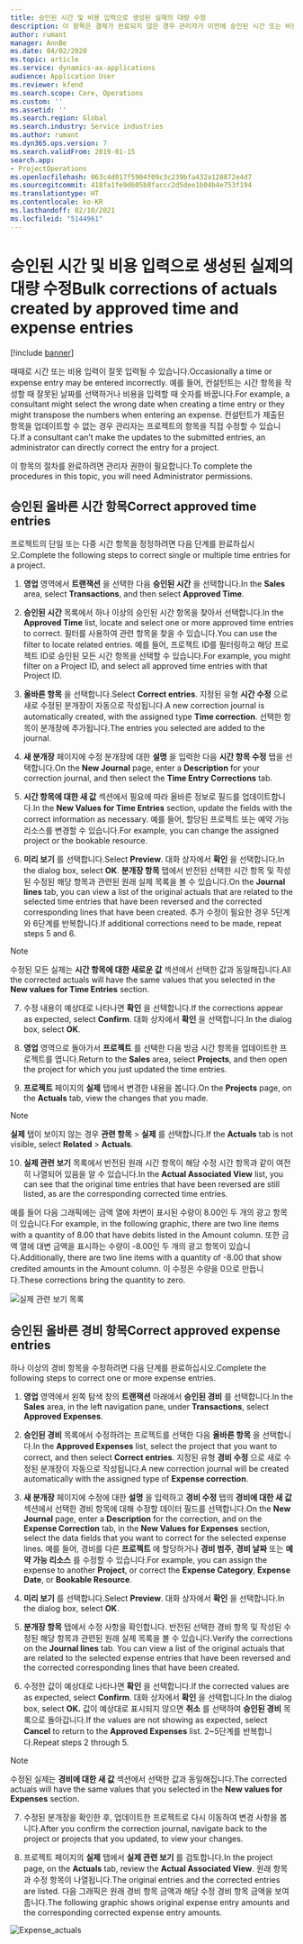 ```yaml
---
title: 승인된 시간 및 비용 입력으로 생성된 실제의 대량 수정
description: 이 항목은 결제가 완료되지 않은 경우 관리자가 이전에 승인된 시간 또는 비용 항목을 단일 또는 대량으로 수정하는 방법을 설명합니다.
author: rumant
manager: AnnBe
ms.date: 04/02/2020
ms.topic: article
ms.service: dynamics-ax-applications
audience: Application User
ms.reviewer: kfend
ms.search.scope: Core, Operations
ms.custom: ''
ms.assetid: ''
ms.search.region: Global
ms.search.industry: Service industries
ms.author: rumant
ms.dyn365.ops.version: 7
ms.search.validFrom: 2019-01-15
search.app:
- ProjectOperations
ms.openlocfilehash: 063c4d017f5904f09c3c239bfa432a128872e4d7
ms.sourcegitcommit: 418fa1fe9d605b8faccc2d5dee1b04b4e753f194
ms.translationtype: HT
ms.contentlocale: ko-KR
ms.lasthandoff: 02/10/2021
ms.locfileid: "5144961"
---
```

# <a name="bulk-corrections-of-actuals-created-by-approved-time-and-expense-entries"></a><span data-ttu-id="8e61c-103">승인된 시간 및 비용 입력으로 생성된 실제의 대량 수정</span><span class="sxs-lookup"><span data-stu-id="8e61c-103">Bulk corrections of actuals created by approved time and expense entries</span></span>

[!include [banner](../includes/psa-now-project-operations.md)]

<span data-ttu-id="8e61c-104">때때로 시간 또는 비용 입력이 잘못 입력될 수 있습니다.</span><span class="sxs-lookup"><span data-stu-id="8e61c-104">Occasionally a time or expense entry may be entered incorrectly.</span></span> <span data-ttu-id="8e61c-105">예를 들어, 컨설턴트는 시간 항목을 작성할 때 잘못된 날짜를 선택하거나 비용을 입력할 때 숫자를 바꿉니다.</span><span class="sxs-lookup"><span data-stu-id="8e61c-105">For example, a consultant might select the wrong date when creating a time entry or they might transpose the numbers when entering an expense.</span></span> <span data-ttu-id="8e61c-106">컨설턴트가 제출된 항목을 업데이트할 수 없는 경우 관리자는 프로젝트의 항목을 직접 수정할 수 있습니다.</span><span class="sxs-lookup"><span data-stu-id="8e61c-106">If a consultant can’t make the updates to the submitted entries, an administrator can directly correct the entry for a project.</span></span>

<span data-ttu-id="8e61c-107">이 항목의 절차를 완료하려면 관리자 권한이 필요합니다.</span><span class="sxs-lookup"><span data-stu-id="8e61c-107">To complete the procedures in this topic, you will need Administrator permissions.</span></span>

## <a name="correct-approved-time-entries"></a><span data-ttu-id="8e61c-108">승인된 올바른 시간 항목</span><span class="sxs-lookup"><span data-stu-id="8e61c-108">Correct approved time entries</span></span>     

<span data-ttu-id="8e61c-109">프로젝트의 단일 또는 다중 시간 항목을 정정하려면 다음 단계를 완료하십시오.</span><span class="sxs-lookup"><span data-stu-id="8e61c-109">Complete the following steps to correct single or multiple time entries for a project.</span></span>

1. <span data-ttu-id="8e61c-110">**영업** 영역에서 **트랜잭션** 을 선택한 다음 **승인된 시간** 을 선택합니다.</span><span class="sxs-lookup"><span data-stu-id="8e61c-110">In the **Sales** area, select **Transactions**, and then select **Approved Time**.</span></span> 

2. <span data-ttu-id="8e61c-111">**승인된 시간** 목록에서 하나 이상의 승인된 시간 항목을 찾아서 선택합니다.</span><span class="sxs-lookup"><span data-stu-id="8e61c-111">In the **Approved Time** list, locate and select one or more approved time entries to correct.</span></span> <span data-ttu-id="8e61c-112">필터를 사용하여 관련 항목을 찾을 수 있습니다.</span><span class="sxs-lookup"><span data-stu-id="8e61c-112">You can use the filter to locate related entries.</span></span> <span data-ttu-id="8e61c-113">예를 들어, 프로젝트 ID를 필터링하고 해당 프로젝트 ID로 승인된 모든 시간 항목을 선택할 수 있습니다.</span><span class="sxs-lookup"><span data-stu-id="8e61c-113">For example, you might filter on a Project ID, and select all approved time entries with that Project ID.</span></span>

3. <span data-ttu-id="8e61c-114">**올바른 항목** 을 선택합니다.</span><span class="sxs-lookup"><span data-stu-id="8e61c-114">Select **Correct entries**.</span></span> <span data-ttu-id="8e61c-115">지정된 유형 **시간 수정** 으로 새로 수정된 분개장이 자동으로 작성됩니다.</span><span class="sxs-lookup"><span data-stu-id="8e61c-115">A new correction journal is automatically created, with the assigned type **Time correction**.</span></span> <span data-ttu-id="8e61c-116">선택한 항목이 분개장에 추가됩니다.</span><span class="sxs-lookup"><span data-stu-id="8e61c-116">The entries you selected are added to the journal.</span></span> 

4. <span data-ttu-id="8e61c-117">**새 분개장** 페이지에 수정 분개장에 대한 **설명** 을 입력한 다음 **시간 항목 수정** 탭을 선택합니다.</span><span class="sxs-lookup"><span data-stu-id="8e61c-117">On the **New Journal** page, enter a **Description** for your correction journal, and then select the **Time Entry Corrections** tab.</span></span>  
5. <span data-ttu-id="8e61c-118">**시간 항목에 대한 새 값** 섹션에서 필요에 따라 올바른 정보로 필드를 업데이트합니다.</span><span class="sxs-lookup"><span data-stu-id="8e61c-118">In the **New Values for Time Entries** section, update the fields with the correct information as necessary.</span></span> <span data-ttu-id="8e61c-119">예를 들어, 할당된 프로젝트 또는 예약 가능 리소스를 변경할 수 있습니다.</span><span class="sxs-lookup"><span data-stu-id="8e61c-119">For example, you can change the assigned project or the bookable resource.</span></span>

6. <span data-ttu-id="8e61c-120">**미리 보기** 를 선택합니다.</span><span class="sxs-lookup"><span data-stu-id="8e61c-120">Select **Preview**.</span></span> <span data-ttu-id="8e61c-121">대화 상자에서 **확인** 을 선택합니다.</span><span class="sxs-lookup"><span data-stu-id="8e61c-121">In the dialog box, select **OK**.</span></span> <span data-ttu-id="8e61c-122">**분개장 항목** 탭에서 반전된 선택한 시간 항목 및 작성된 수정된 해당 항목과 관련된 원래 실제 목록을 볼 수 있습니다.</span><span class="sxs-lookup"><span data-stu-id="8e61c-122">On the **Journal lines** tab, you can view a list of the original actuals that are related to the selected time entries that have been reversed and the corrected corresponding lines that have been created.</span></span> <span data-ttu-id="8e61c-123">추가 수정이 필요한 경우 5단계와 6단계를 반복합니다.</span><span class="sxs-lookup"><span data-stu-id="8e61c-123">If additional corrections need to be made, repeat steps 5 and 6.</span></span> 

> [!NOTE]
> <span data-ttu-id="8e61c-124">수정된 모든 실제는 **시간 항목에 대한 새로운 값** 섹션에서 선택한 값과 동일해집니다.</span><span class="sxs-lookup"><span data-stu-id="8e61c-124">All the corrected actuals will have the same values that you selected in the **New values for Time Entries** section.</span></span>

7. <span data-ttu-id="8e61c-125">수정 내용이 예상대로 나타나면 **확인** 을 선택합니다.</span><span class="sxs-lookup"><span data-stu-id="8e61c-125">If the corrections appear as expected, select **Confirm**.</span></span> <span data-ttu-id="8e61c-126">대화 상자에서 **확인** 을 선택합니다.</span><span class="sxs-lookup"><span data-stu-id="8e61c-126">In the dialog box, select **OK**.</span></span>

8. <span data-ttu-id="8e61c-127">**영업** 영역으로 돌아가서 **프로젝트** 를 선택한 다음 방금 시간 항목을 업데이트한 프로젝트를 엽니다.</span><span class="sxs-lookup"><span data-stu-id="8e61c-127">Return to the **Sales** area, select **Projects**, and then open the project for which you just updated the time entries.</span></span> 

9. <span data-ttu-id="8e61c-128">**프로젝트** 페이지의 **실제** 탭에서 변경한 내용을 봅니다.</span><span class="sxs-lookup"><span data-stu-id="8e61c-128">On the **Projects** page, on the **Actuals** tab, view the changes that you made.</span></span> 

> [!NOTE]
> <span data-ttu-id="8e61c-129">**실제** 탭이 보이지 않는 경우 **관련 항목** > **실제** 를 선택합니다.</span><span class="sxs-lookup"><span data-stu-id="8e61c-129">If the **Actuals** tab is not visible, select **Related** > **Actuals**.</span></span>  

10. <span data-ttu-id="8e61c-130">**실제 관련 보기** 목록에서 반전된 원래 시간 항목이 해당 수정 시간 항목과 같이 여전히 나열되어 있음을 알 수 있습니다.</span><span class="sxs-lookup"><span data-stu-id="8e61c-130">In the **Actual Associated View** list, you can see that the original time entries that have been reversed are still listed, as are the corresponding corrected time entries.</span></span> 

<span data-ttu-id="8e61c-131">예를 들어 다음 그래픽에는 금액 열에 차변이 표시된 수량이 8.00인 두 개의 광고 항목이 있습니다.</span><span class="sxs-lookup"><span data-stu-id="8e61c-131">For example, in the following graphic, there are two line items with a quantity of 8.00 that have debits listed in the Amount column.</span></span> <span data-ttu-id="8e61c-132">또한 금액 열에 대변 금액을 표시하는 수량이 -8.00인 두 개의 광고 항목이 있습니다.</span><span class="sxs-lookup"><span data-stu-id="8e61c-132">Additionally, there are two line items with a quantity of -8.00 that show credited amounts in the Amount column.</span></span> <span data-ttu-id="8e61c-133">이 수정은 수량을 0으로 만듭니다.</span><span class="sxs-lookup"><span data-stu-id="8e61c-133">These corrections bring the quantity to zero.</span></span>

![실제 관련 보기 목록](https://github.com/MicrosoftDocs/dynamics-365-customer-engagement-pr/blob/bulk-corrections-actuals-created-by-approved-time-expense-entries.md/time-actuals.png)
 
## <a name="correct-approved-expense-entries"></a><span data-ttu-id="8e61c-135">승인된 올바른 경비 항목</span><span class="sxs-lookup"><span data-stu-id="8e61c-135">Correct approved expense entries</span></span>

<span data-ttu-id="8e61c-136">하나 이상의 경비 항목을 수정하려면 다음 단계를 완료하십시오.</span><span class="sxs-lookup"><span data-stu-id="8e61c-136">Complete the following steps to correct one or more expense entries.</span></span> 

1. <span data-ttu-id="8e61c-137">**영업** 영역에서 왼쪽 탐색 창의 **트랜잭션** 아래에서 **승인된 경비** 를 선택합니다.</span><span class="sxs-lookup"><span data-stu-id="8e61c-137">In the **Sales** area, in the left navigation pane, under **Transactions**, select **Approved Expenses**.</span></span>

2. <span data-ttu-id="8e61c-138">**승인된 경비** 목록에서 수정하려는 프로젝트를 선택한 다음 **올바른 항목** 을 선택합니다.</span><span class="sxs-lookup"><span data-stu-id="8e61c-138">In the **Approved Expenses** list, select the project that you want to correct, and then select **Correct entries**.</span></span> <span data-ttu-id="8e61c-139">지정된 유형 **경비 수정** 으로 새로 수정된 분개장이 자동으로 작성됩니다.</span><span class="sxs-lookup"><span data-stu-id="8e61c-139">A new correction journal will be created automatically with the assigned type of **Expense correction**.</span></span> 

3. <span data-ttu-id="8e61c-140">**새 분개장** 페이지에 수정에 대한 **설명** 을 입력하고 **경비 수정** 탭의 **경비에 대한 새 값** 섹션에서 선택한 경비 항목에 대해 수정할 데이터 필드를 선택합니다.</span><span class="sxs-lookup"><span data-stu-id="8e61c-140">On the **New Journal** page, enter a **Description** for the correction, and on the **Expense Correction** tab, in the **New Values for Expenses** section, select the data fields that you want to correct for the selected expense lines.</span></span> <span data-ttu-id="8e61c-141">예를 들어, 경비를 다른 **프로젝트** 에 할당하거나 **경비 범주**, **경비 날짜** 또는 **예약 가능 리소스** 를 수정할 수 있습니다.</span><span class="sxs-lookup"><span data-stu-id="8e61c-141">For example, you can assign the expense to another **Project**, or correct the **Expense Category**, **Expense Date**, or **Bookable Resource**.</span></span>

4. <span data-ttu-id="8e61c-142">**미리 보기** 를 선택합니다.</span><span class="sxs-lookup"><span data-stu-id="8e61c-142">Select **Preview**.</span></span> <span data-ttu-id="8e61c-143">대화 상자에서 **확인** 을 선택합니다.</span><span class="sxs-lookup"><span data-stu-id="8e61c-143">In the dialog box, select **OK**.</span></span> 

5. <span data-ttu-id="8e61c-144">**분개장 항목** 탭에서 수정 사항을 확인합니다. 반전된 선택한 경비 항목 및 작성된 수정된 해당 항목과 관련된 원래 실제 목록을 볼 수 있습니다.</span><span class="sxs-lookup"><span data-stu-id="8e61c-144">Verify the corrections on the **Journal lines** tab. You can view a list of the original actuals that are related to the selected expense entries that have been reversed and the corrected corresponding lines that have been created.</span></span>

6. <span data-ttu-id="8e61c-145">수정한 값이 예상대로 나타나면 **확인** 을 선택합니다.</span><span class="sxs-lookup"><span data-stu-id="8e61c-145">If the corrected values are as expected, select **Confirm**.</span></span> <span data-ttu-id="8e61c-146">대화 상자에서 **확인** 을 선택합니다.</span><span class="sxs-lookup"><span data-stu-id="8e61c-146">In the dialog box, select **OK.**</span></span> <span data-ttu-id="8e61c-147">값이 예상대로 표시되지 않으면 **취소** 를 선택하여 **승인된 경비** 목록으로 돌아갑니다.</span><span class="sxs-lookup"><span data-stu-id="8e61c-147">If the values are not showing as expected, select **Cancel** to return to the **Approved Expenses** list.</span></span> <span data-ttu-id="8e61c-148">2~5단계를 반복합니다.</span><span class="sxs-lookup"><span data-stu-id="8e61c-148">Repeat steps 2 through 5.</span></span> 

> [!NOTE]
> <span data-ttu-id="8e61c-149">수정된 실제는 **경비에 대한 새 값** 섹션에서 선택한 값과 동일해집니다.</span><span class="sxs-lookup"><span data-stu-id="8e61c-149">The corrected actuals will have the same values that you selected in the **New values for Expenses** section.</span></span>

7. <span data-ttu-id="8e61c-150">수정된 분개장을 확인한 후, 업데이트한 프로젝트로 다시 이동하여 변경 사항을 봅니다.</span><span class="sxs-lookup"><span data-stu-id="8e61c-150">After you confirm the correction journal, navigate back to the project or projects that you updated, to view your changes.</span></span>  

8. <span data-ttu-id="8e61c-151">프로젝트 페이지의 **실제** 탭에서 **실제 관련 보기** 를 검토합니다.</span><span class="sxs-lookup"><span data-stu-id="8e61c-151">In the project page, on the **Actuals** tab, review the **Actual Associated View**.</span></span> <span data-ttu-id="8e61c-152">원래 항목과 수정 항목이 나열됩니다.</span><span class="sxs-lookup"><span data-stu-id="8e61c-152">The original entries and the corrected entries are listed.</span></span> <span data-ttu-id="8e61c-153">다음 그래픽은 원래 경비 항목 금액과 해당 수정 경비 항목 금액을 보여줍니다.</span><span class="sxs-lookup"><span data-stu-id="8e61c-153">The following graphic shows original expense entry amounts and the corresponding corrected expense entry amounts.</span></span> 

![Expense_actuals](https://user-images.githubusercontent.com/60806505/77122219-4cd52900-69fa-11ea-8349-ccd2ffebf640.png)
